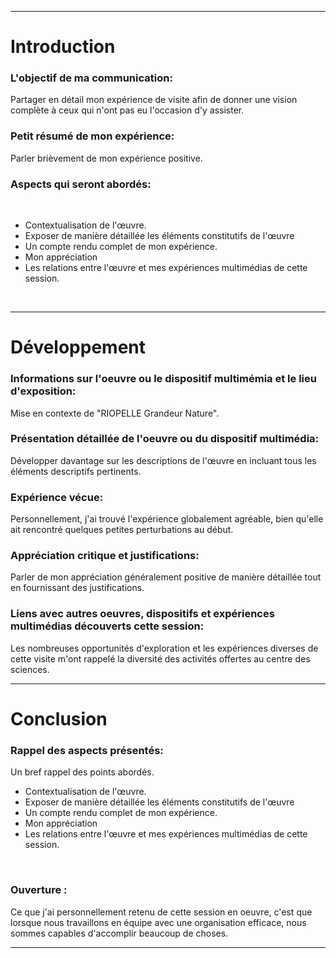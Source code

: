<hr>
<h1>Introduction</h1>
 <h3>L'objectif de ma communication:</h3> Partager en détail mon expérience de visite afin de donner une vision complète à ceux qui n'ont pas eu l'occasion d'y assister.
 <br>
 <h3>Petit résumé de mon expérience:</h3> Parler brièvement de mon expérience positive.
 <br>
 <h3>Aspects qui seront abordés:</h3> <br>

- Contextualisation de l'œuvre.
- Exposer de manière détaillée les éléments constitutifs de l'œuvre
- Un compte rendu complet de mon expérience.
- Mon appréciation
- Les relations entre l'œuvre et mes expériences multimédias de cette session.
 
 <br>
 <hr>

<h1>Développement</h1>
<h3>Informations sur l'oeuvre ou le dispositif multimémia et le lieu d'exposition:</h3>  Mise en contexte de "RIOPELLE Grandeur Nature".
<br>
<h3>Présentation détaillée de l'oeuvre ou du dispositif multimédia:</h3> Développer davantage sur les descriptions de l'œuvre en incluant tous les éléments descriptifs pertinents.
<br>
<h3>Expérience vécue:</h3> Personnellement, j'ai trouvé l'expérience globalement agréable, bien qu'elle ait rencontré quelques petites perturbations au début.
<br>
<h3>Appréciation critique et justifications:</h3> Parler de mon appréciation généralement positive de manière détaillée tout en fournissant des justifications.
<br>
<h3>Liens avec autres oeuvres, dispositifs et expériences multimédias découverts cette session:</h3> Les nombreuses opportunités d'exploration et les expériences diverses de cette visite m'ont rappelé la diversité des activités offertes au centre des sciences.
<br>
<hr>

<h1>Conclusion</h1>
<h3>Rappel des aspects présentés:</h3> 
Un bref rappel des points abordés.

- Contextualisation de l'œuvre.
- Exposer de manière détaillée les éléments constitutifs de l'œuvre
- Un compte rendu complet de mon expérience.
- Mon appréciation
- Les relations entre l'œuvre et mes expériences multimédias de cette session.
<br>
<h3>Ouverture :</h3> Ce que j'ai personnellement retenu de cette session en oeuvre, c'est que lorsque nous travaillons en équipe avec une organisation efficace, nous sommes capables d'accomplir beaucoup de choses.
<hr>
